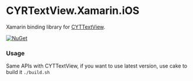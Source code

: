 # CYRTextView.Xamarin.iOS
Xamarin binding library for [CYTTextView](https://github.com/illyabusigin/CYRTextView).

[![NuGet](https://img.shields.io/nuget/v/CYRTextView.svg?label=NuGet)](https://www.nuget.org/packages/CYRTextView/) 

### Usage
Same APIs with CYTTextView, if you want to use latest version, use cake to build it `./build.sh`